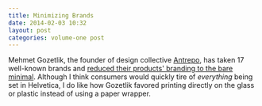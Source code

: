 ```yaml
---
title: Minimizing Brands
date: 2014-02-03 10:32
layout: post
categories: volume-one post
---
```

Mehmet Gozetlik, the founder of design collective [Antrepo](http://www.a2591.com/), has taken 17 well-known brands and [reduced their products' branding to the bare minimal](http://www.thedieline.com/blog/2011/11/10/a-study-in-brand-minimalism.html). Although I think consumers would quickly tire of _everything_ being set in Helvetica, I do like how Gozetlik favored printing directly on the glass or plastic instead of using a paper wrapper.
